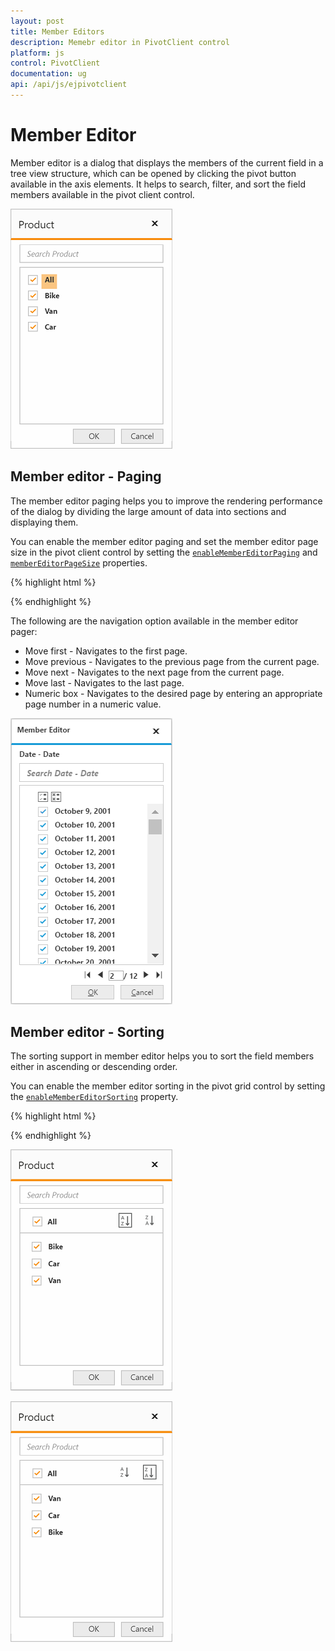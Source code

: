 ```yaml
---
layout: post
title: Member Editors
description: Memebr editor in PivotClient control
platform: js
control: PivotClient
documentation: ug
api: /api/js/ejpivotclient
---
```


# Member Editor

Member editor is a dialog that displays the members of the current field in a tree view structure, which can be opened by clicking the pivot button available in the axis elements. It helps to search, filter, and sort the field members available in the pivot client control.

![Member editor in pivot client control](Member_Editor_images/member_editor.png)

## Member editor - Paging

The member editor paging helps you to improve the rendering performance of the dialog by dividing the large amount of data into sections and displaying them.

You can enable the member editor paging and set the member editor page size in the pivot client control by setting the [`enableMemberEditorPaging`](/api/js/ejpivotclient#members:enablemembereditorpaging) and [`memberEditorPageSize`](/api/js/ejpivotclient#members:membereditorpagesize) properties.

{% highlight html %}

<div id="PivotClient1"></div>
<script>
    $("#PivotClient1").ejPivotClient({
        //...
        enableMemberEditorPaging : true,
        memberEditorPageSize : 100
    });
</script>

{% endhighlight %}

The following are the navigation option available in the member editor pager:
* Move first - Navigates to the first page.
* Move previous - Navigates to the previous page from the current page.
* Move next - Navigates to the next page from the current page.
* Move last - Navigates to the last page.
* Numeric box - Navigates to the desired page by entering an appropriate page number in a numeric value.


![Paging in member editor](Member_Editor_images/member_editor_paging.png)

## Member editor - Sorting

The sorting support in member editor helps you to sort the field members either in ascending or descending order.

You can enable the member editor sorting in the pivot grid control by setting the [`enableMemberEditorSorting`](/api/js/ejpivotgrid#members:enableMemberEditorSorting) property.

{% highlight html %}

<div id="PivotClient1"></div>
<script>
    $("#PivotClient1").ejPivotClient({
        //...
        enableMemberEditorSorting : true
    });
</script>

{% endhighlight %}

![Field members sorted in ascending order](Member_Editor_images/member_editor_sorting_ascending.png)

![Field members sorted in descending order](Member_Editor_images/member_editor_sorting_descending.png)